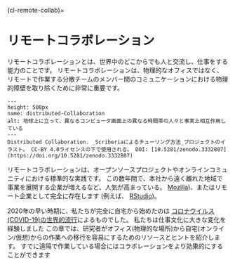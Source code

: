 (cl-remote-collab)=
# リモートコラボレーション

リモートコラボレーションとは、世界中のどこからでも人と交流し、仕事をする能力のことです。 リモートコラボレーションは、物理的なオフィスではなく、リモートで作業する分散チームのメンバー間のコミュニケーションにおける物理的障壁を取り除くために非常に重要です。

```{figure} ../figures/distributed-collaboration.jpg
---
height: 500px
name: distributed-Collaboration
alt: 地球上に立って、異なるコンピュータ画面上の異なる時間帯の人々と事実上相互作用している
---
Distributed Collaboration. _Scriberiaによるチューリング方法_プロジェクトのイラスト。 CC-BY 4.0ライセンスの下で使用される。 DOI: [10.5281/zenodo.3332807](https://doi.org/10.5281/zenodo.3332807)
```

リモートコラボレーションは、オープンソースプロジェクトやオンラインコミュニティにおける標準的な実践です。 この数年間で、本社から遠く離れた地域で事業を展開する企業が増えるなど、人気が高まっている。 [Mozilla](https://www.mozilla.org/en-GB/))、またはリモート企業として完全に存在します (例えば、 [RStudio](https://rstudio.com/about/))。

2020年の早い時期に、私たちが完全に自宅から始めたのは [コロナウイルス(COVID-19)の世界的流行](https://www.who.int/emergencies/diseases/novel-coronavirus-2019)によるものでした。 私たちは仕事文化に大きな変化を経験しました この章では、研究者がオフィス(物理的な場所)から自宅(オンライン/仮想)からの作業への移行を容易にするためのリソースとヒントを紹介します。 すでに遠隔で作業している場合にはコラボレーションをより効果的にすることができます

<!--- Add a summary of all the subchapters --->

